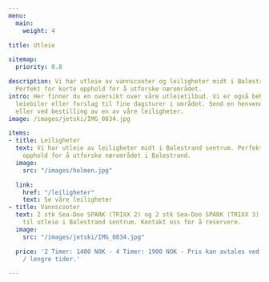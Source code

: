 ```yaml
---
menu:
  main:
    weight: 4

title: Utleie

sitemap:
  priority: 0.8

description: Vi har utleie av vannscooter og leiligheter midt i Balestrand sentrum.
  Perfekt for korte opphold for å utforske nærområdet.
intro: Her finner du en oversikt over våre utleietilbud. Vi er også behjelpelig med
  leiebiler eller forslag til fine dagsturer i området. Send en henvendelse på e-post
  eller ved bestilling av en av våre leiligheter.
image: /images/jetski/IMG_0834.jpg

items:
- title: Leiligheter
  text: Vi har utleie av leiligheter midt i Balestrand sentrum. Perfekt for korte
    opphold for å utforske nærområdet i Balestrand.
  image:
    src: "/images/holmen.jpg"

  link:
    href: "/leiligheter"
    text: Se våre leiligheter
- title: Vannscooter
  text: 2 stk Sea-Doo SPARK (TRIXX 2) og 2 stk Sea-Doo SPARK (TRIXX 3) vannscooterer
    til utleie i Balestrand sentrum. Kontakt oss for å reservere.
  image:
    src: "/images/jetski/IMG_0834.jpg"

  price: '2 Timer: 1400 NOK - 4 Timer: 1900 NOK - Pris kan avtales ved ønske om kortere
    / lengre tider.'

---
```

